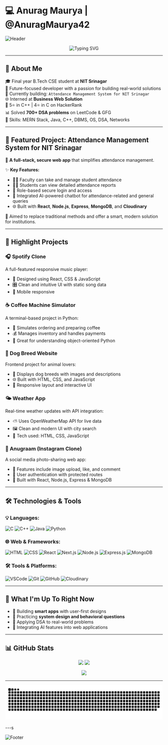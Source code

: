 # 💻 Anurag Maurya | @AnuragMaurya42

![Header](https://capsule-render.vercel.app/api?type=waving&color=gradient&height=200&section=header&text=Hey%20there!%20I'm%20Anurag%20Maurya%20👋&fontSize=30&fontAlignY=40&desc=Passionate%20Developer%20|%20Coder%20|%20Problem%20Solver&descAlignY=60&fontColor=ffffff)

<div align="center">
  <img src="https://readme-typing-svg.demolab.com?font=Fira+Code&duration=3000&pause=500&color=F70000&width=435&lines=Full-Stack+Web+Developer;C%2FC%2B%2B%2FJava+Programmer;MERN+Stack+Enthusiast;Love+building+cool+things" alt="Typing SVG" />
</div>

---

## 🚀 About Me

🎓 Final year B.Tech CSE student at **NIT Srinagar**  
💼 Future-focused developer with a passion for building real-world solutions  
🔧 Currently building: `Attendance Management System for NIT Srinagar`  
🌐 Interned at **Business Web Solution**  
🌟 5⭐ in C++ | 4⭐ in C on HackerRank  
📊 Solved **700+ DSA problems** on LeetCode & GFG  
🧠 Skills: MERN Stack, Java, C++, DBMS, OS, DSA, Networks  

---

## 📌 Featured Project: Attendance Management System for NIT Srinagar

📲 **A full-stack, secure web app** that simplifies attendance management.

✨ **Key Features:**
- 👨‍🏫 Faculty can take and manage student attendance
- 👨‍🎓 Students can view detailed attendance reports
- 🔐 Role-based secure login and access
- 🤖 Integrated AI-powered chatbot for attendance-related and general queries
- 🌐 Built with **React**, **Node.js**, **Express**, **MongoDB**, and **Cloudinary**

📁 Aimed to replace traditional methods and offer a smart, modern solution for institutions.

---

## 🌟 Highlight Projects

### 🎧 Spotify Clone  
A full-featured responsive music player:
- 🎵 Designed using React, CSS & JavaScript
- 🎛️ Clean and intuitive UI with static song data
- 📱 Mobile responsive

### ☕ Coffee Machine Simulator  
A terminal-based project in Python:
- 🧾 Simulates ordering and preparing coffee
- 💰 Manages inventory and handles payments
- 🧠 Great for understanding object-oriented Python

### 🐶 Dog Breed Website  
Frontend project for animal lovers:
- 📸 Displays dog breeds with images and descriptions
- 🌐 Built with HTML, CSS, and JavaScript
- 🎨 Responsive layout and interactive UI

### 🌤️ Weather App  
Real-time weather updates with API integration:
- ⛅ Uses OpenWeatherMap API for live data
- 🖼️ Clean and modern UI with city search
- 🧭 Tech used: HTML, CSS, JavaScript

### 📸 Anugraam (Instagram Clone)  
A social media photo-sharing web app:
- 🧾 Features include image upload, like, and comment
- 🔐 User authentication with protected routes
- 🎨 Built with React, Node.js, Express & MongoDB

---


## 🛠️ Technologies & Tools

### 💡 Languages:
![C](https://img.shields.io/badge/C-00599C?style=for-the-badge&logo=c&logoColor=white)
![C++](https://img.shields.io/badge/C++-00599C?style=for-the-badge&logo=cplusplus&logoColor=white)
![Java](https://img.shields.io/badge/Java-ED8B00?style=for-the-badge&logo=openjdk&logoColor=white)
![Python](https://img.shields.io/badge/Python-3776AB?style=for-the-badge&logo=python&logoColor=white)

### 🌐 Web & Frameworks:
![HTML](https://img.shields.io/badge/HTML5-E34F26?style=for-the-badge&logo=html5&logoColor=white)
![CSS](https://img.shields.io/badge/CSS3-1572B6?style=for-the-badge&logo=css3&logoColor=white)
![React](https://img.shields.io/badge/React-20232A?style=for-the-badge&logo=react&logoColor=61DAFB)
![Next.js](https://img.shields.io/badge/Next.js-000000?style=for-the-badge&logo=nextdotjs&logoColor=white)
![Node.js](https://img.shields.io/badge/Node.js-339933?style=for-the-badge&logo=nodedotjs&logoColor=white)
![Express.js](https://img.shields.io/badge/Express.js-000000?style=for-the-badge&logo=express&logoColor=white)
![MongoDB](https://img.shields.io/badge/MongoDB-4EA94B?style=for-the-badge&logo=mongodb&logoColor=white)

### 🛠 Tools & Platforms:
![VSCode](https://img.shields.io/badge/VS%20Code-007ACC?style=for-the-badge&logo=visualstudiocode&logoColor=white)
![Git](https://img.shields.io/badge/Git-F05032?style=for-the-badge&logo=git&logoColor=white)
![GitHub](https://img.shields.io/badge/GitHub-181717?style=for-the-badge&logo=github&logoColor=white)
![Cloudinary](https://img.shields.io/badge/Cloudinary-3448C5?style=for-the-badge&logo=cloudinary&logoColor=white)

---

## 🧠 What I'm Up To Right Now

- 📱 Building **smart apps** with user-first designs
- 💬 Practicing **system design and behavioral questions**
- 🎯 Applying DSA to real-world problems
- 🤖 Integrating AI features into web applications

---

## 📊 GitHub Stats

<p align="center">
  <img src="https://github-readme-stats.vercel.app/api?username=AnuragMaurya42&show_icons=true&theme=tokyonight&hide_border=true&count_private=true" height="160" />
  <img src="https://github-readme-streak-stats.herokuapp.com/?user=AnuragMaurya42&theme=tokyonight&hide_border=true" height="160"/>
</p>

<p align="center">
  <img src="https://github-readme-stats.vercel.app/api/top-langs/?username=AnuragMaurya42&layout=compact&theme=tokyonight&hide_border=true" />
</p>

---
<p align="center">
  <img src="https://raw.githubusercontent.com/Platane/snk/output/github-contribution-grid-snake.svg" alt="github contribution grid snake animation">
</p>

---s

![Footer](https://capsule-render.vercel.app/api?type=waving&color=gradient&height=120&section=footer)
